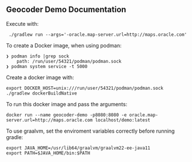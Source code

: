 ## Geocoder Demo Documentation

Execute with:

``` 
 ./gradlew run --args='-oracle.map-server.url=http://maps.oracle.com'
``` 


To create a Docker image, when using podman:

``` 
❯ podman info |grep sock
    path: /run/user/54321/podman/podman.sock
❯ podman system service -t 5000
``` 

Create a docker image with:

``` 
export DOCKER_HOST=unix:///run/user/54321/podman/podman.sock
./gradlew dockerBuildNative
``` 

To run this docker image and pass the arguments:

``` 
docker run --name geocoder-demo -p8080:8080 -e oracle.map-server.url=http://maps.oracle.com localhost/demo:latest
``` 

To use graalvm, set the enviroment variables correctly before running gradle:

```
export JAVA_HOME=/usr/lib64/graalvm/graalvm22-ee-java11 
export PATH=$JAVA_HOME/bin:$PATH
``` 
